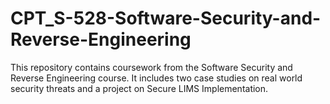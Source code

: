 # CPT_S-528-Software-Security-and-Reverse-Engineering
This repository contains coursework from the Software Security and Reverse Engineering course. It includes two case studies on real world security threats and a project on Secure LIMS Implementation.
